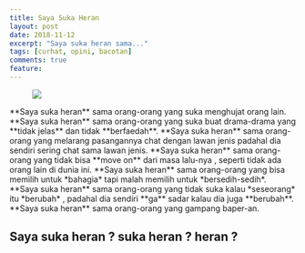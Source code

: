 ```yaml
---
title: Saya Suka Heran
layout: post
date: 2018-11-12
excerpt: "Saya suka heran sama..."
tags: [curhat, opini, bacotan]
comments: true
feature:
---
```


<figure>
	<a href="https://4.bp.blogspot.com/-sqCB2sMzDWU/W-jKuQPlwYI/AAAAAAAAFhw/Lm1U4oYeNs8YCKyEJ9Exf9R0cwNEWkrVwCLcBGAs/s1600/mmldgif.gif"><img src="https://4.bp.blogspot.com/-sqCB2sMzDWU/W-jKuQPlwYI/AAAAAAAAFhw/Lm1U4oYeNs8YCKyEJ9Exf9R0cwNEWkrVwCLcBGAs/s1600/mmldgif.gif"></a>
</figure>
**Saya suka heran** sama orang-orang yang suka menghujat orang lain.
**Saya suka heran** sama orang-orang yang suka buat drama-drama yang **tidak jelas** dan tidak **berfaedah**.
**Saya suka heran** sama orang-orang yang melarang pasangannya chat dengan lawan jenis padahal dia sendiri sering chat sama lawan jenis.
**Saya suka heran** sama orang-orang yang tidak bisa **move on** dari masa lalu-nya , seperti tidak ada orang lain di dunia ini.
**Saya suka heran** sama orang-orang yang bisa memilih untuk *bahagia* tapi malah memilih untuk *bersedih-sedih*.
**Saya suka heran** sama orang-orang yang tidak suka kalau *seseorang* itu *berubah* , padahal dia sendiri **ga** sadar kalau dia juga **berubah**.
**Saya suka heran** sama orang-orang yang gampang baper-an.

## Saya suka heran ? suka heran ? heran ?

